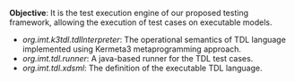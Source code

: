 **Objective**: It is the test execution engine of our proposed testing framework, allowing the execution of test cases on executable models.
- *org.imt.k3tdl.tdlInterpreter*: The operational semantics of TDL language implemented using Kermeta3 metaprogramming approach. 
- *org.imt.tdl.runner*: A java-based runner for the TDL test cases.
- *org.imt.tdl.xdsml*: The definition of the executable TDL language.
